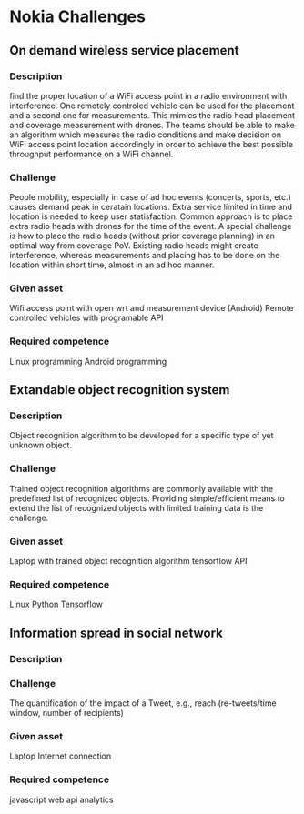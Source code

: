 # Nokia Challenges

## On demand wireless service placement
### Description
find the proper location of a WiFi access point in a radio environment with interference. One remotely controled vehicle can be used for the placement and a second one for measurements. This mimics the radio head placement and coverage measurement with drones. The teams should be able to make an algorithm which measures the radio conditions and make decision on WiFi access point location accordingly in order to achieve the best possible throughput performance on a WiFi channel. 
### Challenge
People mobility, especially in case of ad hoc events (concerts, sports, etc.) causes demand peak in ceratain locations. Extra service limited in time and location is needed to keep user statisfaction. Common approach is to place extra radio heads with drones for the time of the event. A special challenge is how to place the radio heads (without prior coverage planning) in an optimal way from coverage PoV. Existing radio heads might create interference, whereas measurements and placing has to be done on the location within short time, almost in an ad hoc manner.
### Given asset
Wifi access point with open wrt and measurement device (Android)
Remote controlled vehicles with programable API
### Required competence
Linux programming
Android programming
## Extandable object recognition system
### Description
Object recognition algorithm to be developed for a specific type of yet unknown object. 
### Challenge
Trained object recognition algorithms are commonly available with the predefined list of recognized objects. Providing simple/efficient means to extend the list of recognized objects with limited training data is the challenge.
### Given asset
Laptop with trained object recognition algorithm
tensorflow API 
### Required competence
Linux
Python
Tensorflow 
## Information spread in social network
### Description

### Challenge
The quantification of the impact of  a Tweet, e.g., reach (re-tweets/time window, number of recipients)
### Given asset
Laptop
Internet connection
### Required competence
javascript
web api
analytics
